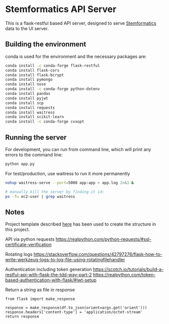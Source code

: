 # Stemformatics API Server

This is a flask-restful based API server, designed to serve [Stemformatics](http://stemformatics.org) data to the UI server.

## Building the environment
conda is used for the environment and the necessary packages are:

```bash
conda install -c conda-forge flask-restful
conda install flask-cors
conda install flask-bcrypt
conda install pymongo
conda install nose
conda install -c conda-forge python-dotenv
conda install pandas
conda install pyjwt
conda install scp
conda install requests
conda install waitress
conda install scikit-learn
conda install -c conda-forge cvxopt
```

## Running the server
For development, you can run from command line, which will print any errors to the command line:
```bash
python app.py
```

For test/production, use waitress to run it more permanently
```bash
nohup waitress-serve --port=5000 app:app > app.log 2>&1 &

# manually kill the server by finding it id:
ps -fu ec2-user | grep waitress
```

## Notes

Project template described [here](https://flask-restful.readthedocs.io/en/latest/intermediate-usage.html) has been used to create the structure in this project.

API via python requests
https://realpython.com/python-requests/#ssl-certificate-verification

Rotating logs
https://stackoverflow.com/questions/42797276/flask-how-to-write-werkzeug-logs-to-log-file-using-rotatingfilehandler

Authentication including token generation
https://scotch.io/tutorials/build-a-restful-api-with-flask-the-tdd-way-part-2
https://realpython.com/token-based-authentication-with-flask/#jwt-setup

Return a string as file in response
```
from flask import make_response

response = make_response(df.to_json(orient=args.get('orient')))
response.headers['content-type'] = 'application/octet-stream'
return response
```